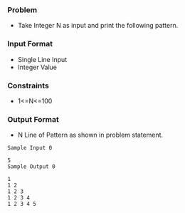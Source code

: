 ### Problem
- Take Integer N as input and print the following pattern.

### Input Format
- Single Line Input
- Integer Value

### Constraints
- 1<=N<=100

### Output Format
- N Line of Pattern as shown in problem statement.

```
Sample Input 0

5
Sample Output 0

1 
1 2 
1 2 3 
1 2 3 4 
1 2 3 4 5 
```